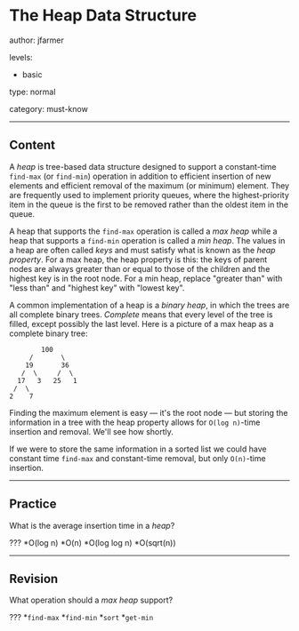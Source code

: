 # The Heap Data Structure
author: jfarmer

levels:

  - basic

type: normal

category: must-know

---
## Content

A *heap* is tree-based data structure designed to support a constant-time `find-max` (or `find-min`) operation in addition to efficient insertion of new elements and efficient removal of the maximum (or minimum) element.  They are frequently used to implement priority queues, where the highest-priority item in the queue is the first to be removed rather than the oldest item in the queue.

A heap that supports the `find-max` operation is called a *max heap* while a heap that supports a `find-min` operation is called a *min heap*.   The values in a heap are often called *keys* and must satisfy what is known as the *heap property*. For a max heap, the heap property is this: the keys of parent nodes are always greater than or equal to those of the children and the highest key is in the root node.  For a min heap, replace "greater than" with "less than" and "highest key" with "lowest key".

A common implementation of a heap is a *binary heap*, in which the trees are all complete binary trees.  *Complete* means that every level of the tree is filled, except possibly the last level.  Here is a picture of a max heap as a complete binary tree:

```text
        100
     /       \
    19       36
   /  \     /  \
  17   3   25   1
 /  \
2    7
```

Finding the maximum element is easy — it's the root node — but storing the information in a tree with the heap property allows for `O(log n)`-time insertion and removal. We'll see how shortly.

If we were to store the same information in a sorted list we could have constant time `find-max` and constant-time removal, but only `O(n)`-time insertion.


---
## Practice

What is the average insertion time in a *heap*?

???
*O(log n)
*O(n)
*O(log log n)
*O(sqrt(n))

---
## Revision

What operation should a *max heap* support?

???
*`find-max`
*`find-min`
*`sort`
*`get-min` 